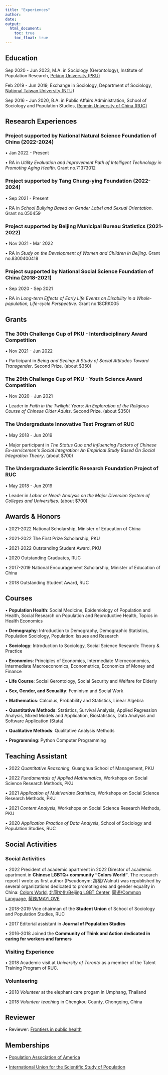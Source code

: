 ```yaml
---
title: "Experiences"
author: 
date: 
output: 
  html_document:
    toc: true
    toc_float: true
---
```


## Education

Sep 2020 - Jun 2023, M.A. in Sociology (Gerontology), Institute of Population Research, [Peking University (PKU)](https://english.pku.edu.cn/)

Feb 2019 - Jun 2019, Exchange in Sociology, Department of Sociology, [National Taiwan University (NTU)](https://www.ntu.edu.tw/english/index.html) 

Sep 2016 - Jun 2020, B.A. in Public Affairs Administration, School of Sociology and Population Studies, [Renmin University of China (RUC)](https://www.ruc.edu.cn/en)


## Research Experiences

### Project supported by National Natural Science Foundation of China (2022-2024)
• Jan 2022 - Present

• RA in *Utility Evaluation and Improvement Path of Intelligent Technology in Promoting Aging Health*. Grant no.71373012

### Project supported by Tang Chung-ying Foundation (2022-2024)
• Sep 2021 - Present

• RA in *School Bullying Based on Gender Label and Sexual Orientation*. Grant no.050459

### Project supported by Beijing Municipal Bureau Statistics (2021-2022)

• Nov 2021 - Mar 2022

• RA in *Study on the Development of Women and Children in Beijing*. Grant no.8300400418

### Project supported by National Social Science Foundation of China (2018-2021)

• Sep 2020 - Sep 2021

• RA in *Long-term Effects of Early Life Events on Disability in a Whole-population, Life-cycle Perspective*. Grant no.18CRK005


## Grants

### The 30th Challenge Cup of PKU - Interdisciplinary Award Competition

• Nov 2021 - Jun 2022

• Participant in *Being and Seeing: A Study of Social Attitudes Toward Transgender*. Second Prize. (about $350)

### The 29th Challenge Cup of PKU - Youth Science Award Competition

• Nov 2020 - Jun 2021

• Leader in *Faith in the Twilight Years: An Exploration of the Religious Course of Chinese Older Adults*. Second Prize. (about $350)

### The Undergraduate Innovative Test Program of RUC

• May 2018 - Jun 2019

• Major participant in *The Status Quo and Influencing Factors of Chinese Ex-servicemen's Social Integration: An Empirical Study Based On Social Integration Theory*. (about $700)

### The Undergraduate Scientific Research Foundation Project of RUC

• May 2018 - Jun 2019

• Leader in *Labor or Need: Analysis on the Major Diversion System of Colleges and Universities*. (about $700)

##	Awards & Honors

• 2021-2022 National Scholarship, Minister of Education of China

• 2021-2022 The First Prize Scholarship, PKU

• 2021-2022 Outstanding Student Award, PKU

• 2020 Outstanding Graduates, RUC

• 2017-2019 National Encouragement Scholarship, Minister of Education of China

• 2018 Outstanding Student Award, RUC

## Courses

• **Population Health**: Social Medicine, Epidemiology of Population and Health, Social Research on Population and Reproductive Health, Topics in Health Economics

• **Demography**: Introduction to Demography, Demographic Statistics, Population Sociology, Population: Issues and Research

• **Sociology**: Introduction to Sociology, Social Science Research: Theory & Practice 

• **Economics**: Principles of Economics, Intermediate Microeconomics, Intermediate Macroeconomics, Econometrics, Economics of Money and Finance

• **Life Course**: Social Gerontology, Social Security and Welfare for Elderly

• **Sex, Gender, and Sexuality**: Feminism and Social Work

• **Mathematics**: Calculus, Probability and Statistics, Linear Algebra

• **Quantitative Methods**: Statistics, Survival Analysis, Applied Regression Analysis, Mixed Models and Application, Biostatistics, Data Analysis and Software Application (Stata)

• **Qualitative Methods**: Qualitative Analysis Methods

• **Programming**: Python Computer Programming
	
## Teaching Assistant

• 2022 *Quantitative Reasoning*, Guanghua School of Management, PKU

• 2022 *Fundamentals of Applied Mathematics*, Workshops on Social Science Research Methods, PKU

• 2021 *Application of Multivariate Statistics*, Workshops on Social Science Research Methods, PKU

• 2021 *Content Analysis*, Workshops on Social Science Research Methods, PKU

• 2020 *Application Practice of Data Analysis*, School of Sociology and Population Studies, RUC


## Social Activities

### Social Activities

• 2022 President of academic apartment in 2022 Director of academic apartment in **Chinese LGBTQ+ community “Colors World”**. The research report I wrote as first author (Pseudonym: 胡桃/Walnut) was republished by several organizations dedicated to promoting sex and gender equality in China: [Colors World](https://colorsworld.top/articles/2022/ColorsWorld_2022-03-30%2021_%E5%8E%9F%E5%88%9B%E7%A0%94%E7%A9%B6%20_%202022%E5%B9%B4%E5%85%B3%E4%BA%8E%E8%B7%A8%E6%80%A7%E5%88%AB%E8%80%85%E7%9A%84%E7%A4%BE%E4%BC%9A%E6%80%81%E5%BA%A6%E8%B0%83%E6%9F%A5%E6%8A%A5%E5%91%8A.html), [北同文化/Beijing LGBT Center](https://mp.weixin.qq.com/s/RkhMyjMeRcHsRKX6qG_q1g), [同语/Common Language](https://mp.weixin.qq.com/s/uPPHT73HO7oNKmefTdKQoQ), [莓辣/MAYLOVE](https://mp.weixin.qq.com/s/KCdn9x4ozTZQHNzuUKt2qw)

• 2018-2019 Vice chairman of the **Student Union** of School of Sociology and Population Studies, RUC

• 2017 Editorial assistant in **Journal of Population Studies**

• 2016-2018 Joined the **Community of Think and Action dedicated in caring for workers and farmers**

### Visiting Experience

• 2018 Academic visit at *University of Toronto* as a member of the Talent Training Program of RUC.


### Volunteering

• 2018 *Volunteer* at the elephant care progam in Umphang, Thailand

• 2018 *Volunteer teaching* in Chengkou County, Chongqing, China


## Reviewer


• Reviewer: [Frontiers in public health](https://www.frontiersin.org/articles/10.3389/fpubh.2022.965017/full?&utm_source=Email_to_rerev_&utm_medium=Email&utm_content=T1_11.5e4_reviewer&utm_campaign=Email_publication&journalName=Frontiers_in_Public_Health&id=965017)

## Memberships

•  [Population Association of America](https://www.populationassociation.org/home)

•  [International Union for the Scientific Study of Population](https://www.iussp.org/)
